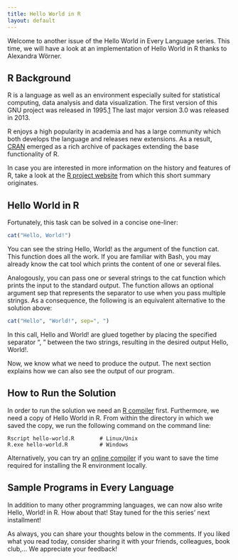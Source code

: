 ```yaml
---
title: Hello World in R
layout: default
---
```


Welcome to another issue of the Hello World in Every Language series.
This time, we will have a look at an implementation of Hello World in R
thanks to Alexandra Wörner.

## R Background

R is a language as well as an environment especially suited for statistical
computing, data analysis and data visualization. The first version of this
GNU project was released in 1995.[1] The last major version 3.0 was released in
2013.

R enjoys a high popularity in academia and has a large community which both
develops the language and releases new extensions. As a result, [CRAN][1]
emerged as a rich archive of packages extending the base functionality of R.

In case you are interested in more information on the history and features of R,
take a look at the [R project website][2] from which this short summary originates.

## Hello World in R

Fortunately, this task can be solved in a concise one-liner:

```r
cat("Hello, World!")
```

You can see the string Hello, World! as the argument of the function cat.
This function does all the work. If you are familiar with Bash, you may already
know the cat tool which prints the content of one or several files.

Analogously, you can pass one or several strings to the cat function which prints
the input to the standard output. The function allows an optional argument sep
that represents the separator to use when you pass multiple strings. As a
consequence, the following is an equivalent alternative to the solution above:

```r
cat("Hello", "World!", sep=", ")
```

In this call, Hello and World! are glued together by placing the specified
separator “, ” between the two strings, resulting in the desired output
Hello, World!.

Now, we know what we need to produce the output. The next section explains how
we can also see the output of our program.

## How to Run the Solution

In order to run the solution we need an [R compiler][3] first. Furthermore, we need
a copy of Hello World in R. From within the directory in which we saved the copy,
we run the following command on the command line:

```console
Rscript hello-world.R        # Linux/Unix
R.exe hello-world.R          # Windows
```

Alternatively, you can try an [online compiler][4] if you want to save the time
required for installing the R environment locally.

## Sample Programs in Every Language

In addition to many other programming languages, we can now also write
Hello, World! in R. How about that! Stay tuned for the this series’ next
installment!

As always, you can share your thoughts below in the comments. If you liked what
you read today, consider sharing it with your friends, colleagues, book club,…
We appreciate your feedback!

[1]: http://cran.r-project.org/
[2]: http://r-project.org/about.html
[3]: https://www.r-project.org/
[4]: http://rextester.com/l/r_online_compiler
